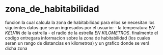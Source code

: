 # zona_de_habitabilidad
funcion la cual calcula la zona de habitabilidad
para ellos se necesitan los siguientes datos que seran ingresados por el usuario:
    - la temperatura *EN KELVIN* de la estrella 
    - el radio de la estrella *EN KILOMETROS*.
finalmente el codigo entregara informacion sobre la zona de habitabilidad (los cuales seran un rango de distancias en kilometros) y un grafico donde se verá dicha zona
